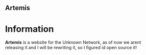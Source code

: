 ## Artemis

# Information

**Artemis** is a website for the Unknown Network, as of now we arent releasing it and I will be rewriting it, so I figured id open source it!
